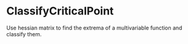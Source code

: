 ClassifyCriticalPoint
=====================

Use hessian matrix to find the extrema of a multivariable function and classify them.
